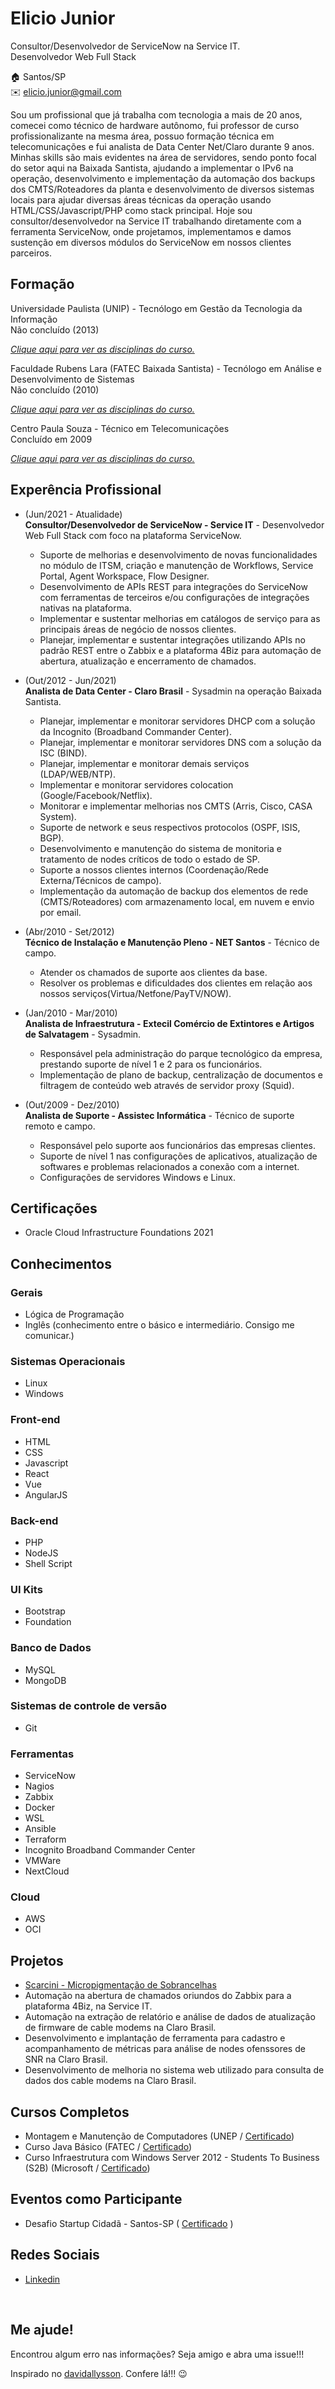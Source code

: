 # Elicio Junior
Consultor/Desenvolvedor de ServiceNow na Service IT.
<br>
Desenvolvedor Web Full Stack

:house:    Santos/SP 
<br>
:envelope:  elicio.junior@gmail.com

Sou um profissional que já trabalha com tecnologia a mais de 20 anos, comecei como técnico de hardware autônomo,
fui professor de curso profissionalizante na mesma área, possuo formação técnica em telecomunicações e fui analista de Data Center
Net/Claro durante 9 anos.
Minhas skills são mais evidentes na área de servidores, sendo ponto focal do setor aqui na Baixada Santista, ajudando a implementar o IPv6
na operação, desenvolvimento e implementação da automação dos backups dos CMTS/Roteadores da planta e desenvolvimento de diversos sistemas locais para ajudar diversas áreas técnicas da operação usando HTML/CSS/Javascript/PHP como stack principal.
Hoje sou consultor/desenvolvedor na Service IT trabalhando diretamente com a ferramenta ServiceNow, onde projetamos, implementamos e damos sustenção em diversos módulos do ServiceNow em nossos clientes parceiros.

## Formação
Universidade Paulista (UNIP) - Tecnólogo em Gestão da Tecnologia da Informação <br>
Não concluído (2013)

[_Clique aqui para ver as disciplinas do curso._](#s)

Faculdade Rubens Lara (FATEC Baixada Santista) - Tecnólogo em Análise e Desenvolvimento de Sistemas <br>
Não concluído (2010)

[_Clique aqui para ver as disciplinas do curso._](#)

Centro Paula Souza - Técnico em Telecomunicações <br>
Concluído em 2009

[_Clique aqui para ver as disciplinas do curso._](#)


## Experência Profissional
* (Jun/2021 -  Atualidade) <br>
**Consultor/Desenvolvedor de ServiceNow - Service IT** -
Desenvolvedor Web Full Stack com foco na plataforma ServiceNow.
  * Suporte de melhorias e desenvolvimento de novas funcionalidades no módulo de ITSM, criação e manutenção de Workflows, Service Portal, Agent Workspace, Flow Designer.
  * Desenvolvimento de APIs REST para integrações do ServiceNow com ferramentas de terceiros e/ou configurações de integrações nativas na plataforma.
  * Implementar e sustentar melhorias em catálogos de serviço para as principais áreas de negócio de nossos clientes.
  * Planejar, implementar e sustentar integrações utilizando APIs no padrão REST entre o Zabbix e a plataforma 4Biz para automação de abertura, atualização e encerramento de chamados.

* (Out/2012 -  Jun/2021) <br>
**Analista de Data Center - Claro Brasil** -
Sysadmin na operação Baixada Santista.
  * Planejar, implementar e monitorar servidores DHCP com a solução da Incognito (Broadband Commander Center).
  * Planejar, implementar e monitorar servidores DNS com a solução da ISC (BIND).
  * Planejar, implementar e monitorar demais serviços (LDAP/WEB/NTP).
  * Implementar e monitorar servidores colocation (Google/Facebook/Netflix).
  * Monitorar e implementar melhorias nos CMTS (Arris, Cisco, CASA System).
  * Suporte de network e seus respectivos protocolos (OSPF, ISIS, BGP).
  * Desenvolvimento e manutenção do sistema de monitoria e tratamento de nodes críticos de todo o estado de SP.
  * Suporte a nossos clientes internos (Coordenação/Rede Externa/Técnicos de campo).
  * Implementação da automação de backup dos elementos de rede (CMTS/Roteadores) com armazenamento local, em nuvem e envio por email.
  

* (Abr/2010 -  Set/2012) <br>
**Técnico de Instalação e Manutenção Pleno - NET Santos** -
Técnico de campo.
  * Atender os chamados de suporte aos clientes da base.
  * Resolver os problemas e dificuldades dos clientes em relação aos nossos serviços(Virtua/Netfone/PayTV/NOW).

* (Jan/2010 -  Mar/2010) <br>
**Analista de Infraestrutura - Extecil Comércio de Extintores e Artigos de Salvatagem** -
Sysadmin.
  * Responsável pela administração do parque tecnológico da empresa, prestando suporte de nível 1 e 2 para os funcionários.
  * Implementação de plano de backup, centralização de documentos e filtragem de conteúdo web através de servidor proxy (Squid).

* (Out/2009 -  Dez/2010) <br>
**Analista de Suporte - Assistec Informática** -
Técnico de suporte remoto e campo.
  * Responsável pelo suporte aos funcionários das empresas clientes.
  * Suporte de nível 1 nas configurações de aplicativos, atualização de softwares e problemas relacionados a conexão com a internet.
  * Configurações de servidores Windows e Linux.

## Certificações
* Oracle Cloud Infrastructure Foundations 2021

## Conhecimentos

### Gerais
* Lógica de Programação
* Inglês (conhecimento entre o básico e intermediário. Consigo me comunicar.)

### Sistemas Operacionais
* Linux
* Windows

### Front-end
* HTML
* CSS
* Javascript
* React
* Vue
* AngularJS

### Back-end
* PHP
* NodeJS
* Shell Script

### UI Kits
* Bootstrap
* Foundation

### Banco de Dados
* MySQL
* MongoDB

### Sistemas de controle de versão
* Git

### Ferramentas
* ServiceNow
* Nagios
* Zabbix
* Docker
* WSL
* Ansible
* Terraform
* Incognito Broadband Commander Center
* VMWare
* NextCloud

### Cloud
* AWS
* OCI

## Projetos
* [Scarcini - Micropigmentação de Sobrancelhas](https://scarcini-pmu-app.vercel.app/)
* Automação na abertura de chamados oriundos do Zabbix para a plataforma 4Biz, na Service IT.
* Automação na extração de relatório e análise de dados de atualização de firmware de cable modems na Claro Brasil.
* Desenvolvimento e implantação de ferramenta para cadastro e acompanhamento de métricas para análise de nodes ofenssores de SNR na Claro Brasil.
* Desenvolvimento de melhoria no sistema web utilizado para consulta de dados dos cable modems na Claro Brasil.

## Cursos Completos
* Montagem e Manutenção de Computadores (UNEP / [Certificado](#))
* Curso Java Básico (FATEC / [Certificado](#))
* Curso Infraestrutura com Windows Server 2012 - Students To Business (S2B) (Microsoft / [Certificado](#))

## Eventos como Participante
* Desafio Startup Cidadã - Santos-SP ( [Certificado](#) )

## Redes Sociais
*  [Linkedin](https://www.linkedin.com/in/eliciojunior/)

<br>

## Me ajude!
Encontrou algum erro nas informações? Seja amigo e abra uma issue!!! <br>

Inspirado no [davidallysson](https://github.com/davidallysson/curriculo). Confere lá!!! :wink:

